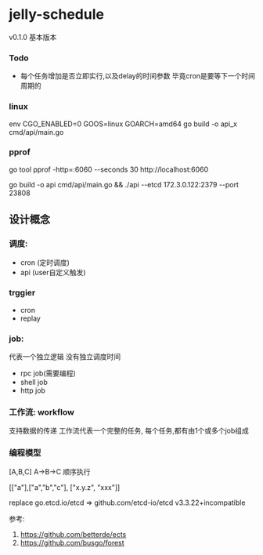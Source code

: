# jelly-schedule


v0.1.0 基本版本

### Todo
- 每个任务增加是否立即实行,以及delay的时间参数 毕竟cron是要等下一个时间周期的



### linux
env CGO_ENABLED=0 GOOS=linux GOARCH=amd64 go build -o api_x cmd/api/main.go

### pprof
go tool pprof -http=:6060 --seconds 30 http://localhost:6060

go build -o api cmd/api/main.go && ./api --etcd 172.3.0.122:2379 --port 23808


## 设计概念
### 调度:
- cron (定时调度)
- api (user自定义触发)

### trggier
- cron
- replay


### job:
代表一个独立逻辑
没有独立调度时间

- rpc job(需要编程)
- shell job 
- http job


### 工作流: workflow
支持数据的传递
工作流代表一个完整的任务, 每个任务,都有由1个或多个job组成


### 编程模型
[A,B,C]  A->B->C 顺序执行

[["a"],["a","b","c"], ["x.y.z", "xxx"]]



replace go.etcd.io/etcd => github.com/etcd-io/etcd v3.3.22+incompatible

参考:
1. https://github.com/betterde/ects
2. https://github.com/busgo/forest



